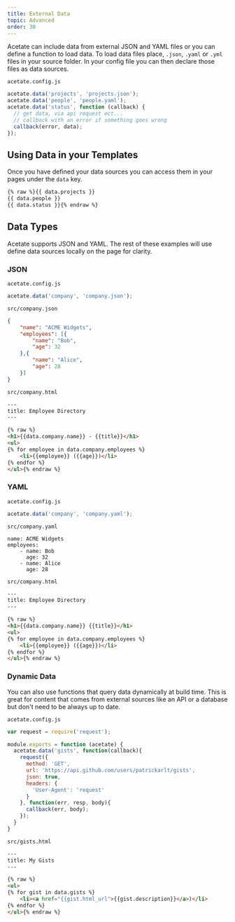 ```yaml
---
title: External Data
topic: Advanced
order: 30
---
```


Acetate can include data from external JSON and YAML files or you can define a function to load data. To load data files place, `.json`, `.yaml` or `.yml` files in your source folder. In your config file you can then declare those files as data sources.

<code class="filename">acetate.config.js</code>

```js
acetate.data('projects', 'projects.json');
acetate.data('people', 'people.yaml');
acetate.data('status', function (callback) {
  // get data, via api request ect...
  // callback with an error if something goes wrong
  callback(error, data);
});
```

## Using Data in your Templates

Once you have defined your data sources you can access them in your pages under the `data` key.

```html
{% raw %}{{ data.projects }}
{{ data.people }}
{{ data.status }}{% endraw %}
```

## Data Types

Acetate supports JSON and YAML. The rest of these examples will use define data sources locally on the page for clarity.

### JSON

<code class="filename">acetate.config.js</code>

```js
acetate.data('company', 'company.json');
```

<code class="filename">src/company.json</code>

```json
{
    "name": "ACME Widgets",
    "employees": [{
        "name": "Bob",
        "age": 32
    },{
        "name": "Alice",
        "age": 28
    }]
}
```

<code class="filename">src/company.html</code>

```html
---
title: Employee Directory
---

{% raw %}
<h1>{{data.company.name}} - {{title}}</h1>
<ul>
{% for employee in data.company.employees %}
    <li>{{employee}} ({{age}})</li>
{% endfor %}
</ul>{% endraw %}
```


### YAML

<code class="filename">acetate.config.js</code>

```js
acetate.data('company', 'company.yaml');
```

<code class="filename">src/company.yaml</code>

```
name: ACME Widgets
employees:
    - name: Bob
      age: 32
    - name: Alice
      age: 28
```

<code class="filename">src/company.html</code>

```html
---
title: Employee Directory
---

{% raw %}
<h1>{{data.company.name}} {{title}}</h1>
<ul>
{% for employee in data.company.employees %}
    <li>{{employee}} ({{age}})</li>
{% endfor %}
</ul>{% endraw %}
```

### Dynamic Data

You can also use functions that query data dynamically at build time. This is great for content that comes from external sources like an API or a database but don't need to be always up to date.

<code class="filename">acetate.config.js</code>

```js
var request = require('request');

module.exports = function (acetate) {
  acetate.data('gists', function(callback){
    request({
      method: 'GET',
      url: 'https://api.github.com/users/patrickarlt/gists',
      json: true,
      headers: {
        'User-Agent': 'request'
      }
    }, function(err, resp, body){
      callback(err, body);
    });
  }
}
```

<code class="filename">src/gists.html</code>

```html
---
title: My Gists
---

{% raw %}
<ul>
{% for gist in data.gists %}
    <li><a href="{{gist.html_url">{{gist.description}}</a>)</li>
{% endfor %}
</ul>{% endraw %}
```

